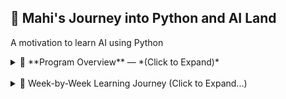## 🐍 **Mahi's** Journey into Python and AI Land  
A motivation to learn AI using Python

<details>
<summary>📜 **Program Overview** — *(Click to Expand)*</summary>
<br/>

| Month | Week | Topic | Math Skills Introduced | Status | Completion Month |
|-------|------|-------|------------------------|--------|------------------|
| **1 – Python Foundations**  | Week 1 | Python basics | None (focus on syntax & logic) | ✅ Done| July 2025 |
|       | Week 2 | NumPy, Pandas, Seaborn | Mean, median, variance, standard deviation | ✅ Done | Aug 2025 |
| **2 – Data Analysis & Visualization**| Week 3 | Intro to ML workflow | Basic probability, correlation & covariance | 🔄 In Progress |  |
|       | Week 4 | Advanced Pandas & Viz | Grouped statistics, weighted averages | 📅 To Do |  |
| **3 – ML Foundations**  | Week 5 | Classification deep dive | Logistic function, odds, log-odds | 📅 To Do |  |
|       | Week 6 | Regression deep dive | Linear equations, least squares, RMSE formula | 📅 To Do |  |
|       | Week 7 | Model selection & validation | Bias-variance tradeoff, cross-validation math | 📅 To Do |  |
|       | Week 8 | Mini capstone | Consolidation of above | 📅 To Do |  |
| **4 – Deep Learning Foundations**  | Week 9 | Neural networks basics | Derivatives, chain rule, gradient descent math | 📅 To Do |  |
|       | Week 10 | PyTorch basics | Matrix multiplication, dot products | 📅 To Do |  |
|       | Week 11 | CNNs | Convolution operation math | 📅 To Do |  |
|       | Week 12 | Mini capstone | Consolidation of above | 📅 To Do |  |
| **5 – Applied AI**  | Week 13 | NLP | Probability distributions, cosine similarity | 📅 To Do |  |
|       | Week 14 | Computer vision | Image filter kernels, normalization | 📅 To Do |  |
|       | Week 15 | Time series | Seasonal decomposition, autocorrelation | 📅 To Do |  |
|       | Week 16 | Mini capstone | Consolidation of above | 📅 To Do |  |
| **6 – Deployment & Final Capstone**| Week 17 | Deployment basics | None new | 📅 To Do |  |
|       | Week 18 | MLOps | None new | 📅 To Do |  |
|       | Week 19–20 | Final capstone | Apply all math learned | 📅 To Do |  |

</details>
</br>

<details>
<summary>📅 Week-by-Week Learning Journey (Click to Expand...)</summary>
<br/>

<details>
<summary>📘 Week 1: Python Basics</summary>
<br/>

- **Topics Covered**: Python syntax, variables, functions, I/O  
- **Status**: ✅ Completed  
- **Days Spent**: 3  
- **Time Frame**: July 2025
- **Basic softwares setup**:
    > ### Install Homebrew (Package Manager for Mac)
        ```bash
        /bin/bash -c "$(curl -fsSL https://raw.githubusercontent.com/Homebrew/install/HEAD/install.sh)"

        ### To verify 
        brew --version


    > ### Install Python  
        ```bash
        brew install python
            
        ### To verify 
        python3 --version
        pip3 --version

    > ### Install VS Code  
        ```bash
        brew install --cask visual-studio-code
    
    > ### Install Jupyter Lab  
        ```bash
        pip3 install jupyterlab

- **Python Virtual Environment and packages**:

        ```bash
        python3 -m venv .venv

        ### activating virutal environment
        source .venv/bin/activate

        ### Installing packages
        pip install numpy pandas matplotlib jupyterlab
        pip install scikit-learn seaborn

        pip freeze > requirements.txt ##records all the packages in requirements.txt file
        pip install -r requirements.txt ##to install all pacakages present in requirements.txt file

        ### when working with fodlers in python
        ** Any folder in python can be turned into module by adding __init__.py
        touch __init__.py  ##command to create the file

- **Type of lists**:
    > ### List
        Ordered: ✅   | Changeable : ✅  | Use Case : Sequences, item collections

    > ### Tuple
        Ordered: ✅   | Changeable : ❌  | Use Case : Fixed structure, return multiple
    
    > ### Dictionary
        Ordered: ❌ (3.6+ preserves)   | Changeable : ✅  | Use Case : ast lookup by key, named data

  ```python
    🔹 1. Tuple → For fixed pair of items (position matters, no labels)

    ✅ Use When:
        •	The two elements are tightly linked
        •	The meaning is implied by position
        •	You don’t plan to change them

    🧠 Example:
    coordinates = (40.7128, -74.0060)  # (latitude, longitude)
    name_pair = ("Alice", "Bob")       # two people


    🔹 2. List → For a sequence of items (even if just two), possibly growing

    ✅ Use When:
        •	You might add/remove more items later
        •	Order matters
        •	You don’t need labels

    🧠 Example:
    scores = [88, 91]

    🔹 3. Dictionary → When each element has a meaning (a label)

    ✅ Use When:
	•	You want to name each value
	•	The meaning is not obvious from order
	•	You want to access by key, not index

    🧠 Example:
    student = {"name": "Mahendra", "score": 95}


</details>

<details>
<summary>📗 Week 2: NumPy, Pandas, Data Viz</summary>
<br/>

- **Topics Covered**: NumPy arrays, Pandas DataFrames, Matplotlib, Seaborn  
- **Status**: ✅ Completed  
- **Days Spent**: 4  
- **Time Frame**: Aug 2025

- **Core libraries and setup**:
    > ### Install required libraries
        ```bash
        source .venv/bin/activate   # activate virtual environment
        pip install numpy pandas matplotlib seaborn jupyterlab
        pip freeze > requirements.txt
        ```

- **Key Skills**:
    > ### NumPy  
      - Array creation, slicing, broadcasting  
      - Statistical functions: mean, std, variance  
      - Random: seed, rand, randint  
      - Split: split vs array_split  
      - Transpose for 2D and ND arrays

    > ### Pandas  
      - Series & DataFrame creation  
      - Column selection, filtering, sorting (multi-column)  
      - GroupBy and aggregation  
      - Merge and joins  
      - Date parsing with `parse_dates`  
      - Boolean masks and conditional columns with `np.where` / `np.select`

    > ### Plotting  
      - Matplotlib: bar charts, line charts, histograms  
      - Seaborn: barplot, histplot (for reference only)  
      - Sorting data before plotting for chronological trends

- **Examples**:

    > **NumPy Example**
    ```python
    import numpy as np

    arr = np.array([10, 20, 30, 40, 50])
    filtered = arr[arr > 25]
    print("Filtered:", filtered)
    print("Mean:", np.mean(arr))
    ```

    > **Pandas Example**
    ```python
    import pandas as pd

    df = pd.DataFrame({
        'Name': ['Alice', 'Bob', 'Charlie'],
        'Score': [85, 92, 78],
        'Grade': ['A', 'A', 'B']
    })

    passed = df[df['Score'] >= 80]
    print("Passed:\n", passed)
    print("Average Score by Grade:\n", df.groupby('Grade')['Score'].mean())
    ```

    > **Plotting Example (Matplotlib)**
    ```python
    import matplotlib.pyplot as plt

    scores = {'Alice': 85, 'Bob': 92, 'Charlie': 78}
    plt.bar(scores.keys(), scores.values(), color='skyblue')
    plt.xlabel("Name")
    plt.ylabel("Score")
    plt.title("Scores by Student")
    plt.show()
    ```

    > **Plotting Example (Seaborn — Reference)**
    ```python
    import seaborn as sns
    import pandas as pd
    import matplotlib.pyplot as plt

    df = pd.DataFrame({
        'Name': ['Alice', 'Bob', 'Charlie', 'David'],
        'Score': [85, 92, 78, 88]
    })

    sns.barplot(x='Name', y='Score', data=df, palette='pastel')
    plt.title("Scores by Student")
    plt.show()
    ```

</details>

<details>
<summary>📙 Week 3: Introduction to Machine Learning workflow using the Iris dataset — explored K-Nearest Neighbors (KNN), train/test split, evaluation metrics (accuracy, classification report, confusion matrix), and cross-validation.</summary>
<br/>

- **Topics Planned**: Data preprocessing, Scikit-learn intro  
- **Status**: 🚧 InProgress   
- **Days Spent**: 2  
- **Time Frame**: Aug 2025 

## Week 3 — Day 1 ✅

### Focus: K-Nearest Neighbors (KNN)

- Learned the **Machine Learning Workflow** (problem definition → data → split → model → evaluation).  
- Explored the **Iris dataset** (features, targets, target names).  
- Performed **train/test split** (80/20) to avoid overfitting.  
- Implemented **KNN classifier** with scikit-learn.  
- Understood key concepts:  
  - `k` = number of neighbors to consult when predicting.  
  - Trade-off between small `k` (more flexible, but noisy) vs. large `k` (smoother, but may miss local patterns).  
  - Why stratification ensures balanced class distribution in splits.  
  - The need for **cross-validation** to select the best `k`.  
- Evaluated model using:  
  - **Accuracy**  
  - **Classification report** (precision, recall, f1-score)  
  - **Confusion matrix**  

✅ **Outcome:** Solid grasp of KNN as a classification algorithm and how to evaluate its performance.

<!--
📌 Model Selection Cheat Sheet

🔹 1. Classification (Predict categories)
	•	Logistic Regression → Simple, interpretable, fast. Works well when classes are linearly separable.
	•	KNN → Easy to understand, good for small datasets. Sensitive to scaling.
	•	Decision Tree → Human-readable flowchart of decisions. Can overfit.
	•	Random Forest / Gradient Boosting → Stronger accuracy, handles complex data.
	•	SVM → Good for clear boundaries, but harder to tune.
	•	Neural Networks → Use only for large/complex datasets.

⸻

🔹 2. Regression (Predict numbers)
	•	Linear Regression → Best when data follows straight-line relations.
	•	Ridge / Lasso → Linear regression with penalties to avoid overfitting.
	•	Decision Tree Regressor → Can capture non-linear patterns.
	•	Random Forest / Gradient Boosting → Stronger for complex data, less interpretable.

⸻

🔹 3. Unsupervised Learning (No labels)
	•	KMeans → Simple, fast clustering. Needs you to pick number of clusters.
	•	DBSCAN / Hierarchical → Detects clusters of varying shapes and sizes.
	•	PCA → Reduce dataset dimensions, keep main information.
	•	t-SNE / UMAP → Great for visualization of high-dimensional data.

-->


</details>

<details>
<summary>📙 Week 4: Coming Soon</summary>
<br/>
- **Status**: 🚧 InProgress 
<br/>

- **Topics Planned**: Data preprocessing, Scikit-learn intro  
- **Status**: 🔜 Planned  
- **Time Frame**: TBD  

</details>
</details>